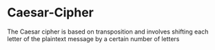 # Caesar-Cipher
The Caesar cipher is based on transposition and involves shifting each letter of the plaintext message by a certain number of letters
